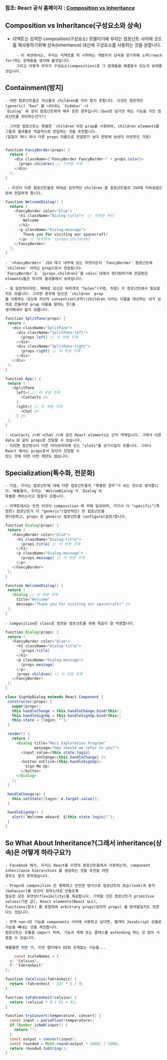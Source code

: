 ### 참조: React 공식 홈페이지 : [Composition vs Inheritance](https://reactjs.org/docs/composition-vs-inheritance.html)

## Composition vs Inheritance(구성요소와 상속)


- 리액트는 강력한 composition(구성요소) 모델이기에 우리는 컴포넌트 사이에 코드를 재사용하기위해 상속(inheritance) 대신에 구성요소를 사용하는 것을 권합니다.

~~~
     - 이 섹션에서는, 우리는 리액트를 막 시작하는 개발자가 상속을 얻기위해 노력(reach for)하는 문제들을 생각해 볼것입니다.
     그리고 어떻게 우리가 구성요소(composition)로 그 문제들을 해결할수 있는지 보여줄것입니다.
~~~
## Containment(방지)
    - 어떤 컴포넌트들은 자신들의 children을 미리 알지 못합니다. 이것은 일반적인(generic) "box" 를 나타내는 `Sidebar` 나
    `Dialog` 와 같이 컴포넌트에게 매우 흔한 경우입니다.(box란 담기만 하는 기능을 가진 컴포넌트를 의미하는건가?)
    
    - 그러한 컴포넌트는 특별한 `children`이란 prop를 사용하여, children elements를 그들의 결과물로 직접적으로 전달하는 것을 추천합니다.
    (일일이 하나 하나 다른 props 이름으로 전달받기 보다 한방에 보낸다 이런뜻인 가융)
~~~Java Script

function FancyBorder(props) {
  return (
    <div className={'FancyBorder FancyBorder-' + props.color}>
      {props.children} // 이부분 주목
    </div>
  );
}
~~~
     - 이것이 다른 컴포넌트들로 하여금 임의적인 children 을 컴포넌트들로 JSX에 끼워넣음으로써 전달하게 합니다.

~~~Java Script
function WelcomeDialog() {
  return (
    <FancyBorder color="blue">
      <h1 className="Dialog-title">  // 이부분 부터
        Welcome 
      </h1> 
      <p className="Dialog-message"> 
        Thank you for visiting our spacecraft! 
      </p> // 여기까지  {props.children}
    </FancyBorder>
  );
}
~~~
    - `<FancyBorder>` JSX 태그 내부에 있는 무엇이든지 `FancyBorder` 컴포넌트에 `children` 이라는 prop으로서 전달됩니다.
    `FancyBorder`는 `{props.children}`을 <div>`내에서 렌더링하기에 전달받은 elements들은 마지막 결과물에서 보여집니다. 

    - 덜 일반적이지만, 때때로 당신은 여러개의 "holes"(구멍, 허점) 이 컴포넌트에서 필요할 지도 모릅니다. 그러한 경우에 당신은 `children` prop
    을 사용하는 대신에 자신의 convention(규칙)(children 이라는 이름을 대신하는 내가 임의로 만들어낸 prop 이름을 말하는 듯)을
    생각해내야 할지 모릅니다.

      
 ~~~Java Script
function SplitPane(props) {
  return (
    <div className="SplitPane">
      <div className="SplitPane-left">
        {props.left} // 이 부분 주목
      </div>
      <div className="SplitPane-right">
        {props.right} // 이 부분 주목
      </div>
    </div>
  );
}

function App() {
  return (
    <SplitPane
      left={ // 이 부분 주목
        <Contacts /> 
      }
      right={ // 이 부분 주목
        <Chat />
      } />
  );
}
~~~

    - <Contacts />와 <Chat />와 같은 React elements는 단지 객체입니다. 그래서 다른 data 와 같이 props로 전달할 수 있습니다.
    - 이러한 접근방식이 다른 라이브러리에 있는 "slots"를 상기시킬지 모릅니다. 그러나 React 에서는 props로서 당신이 전달할 수 
    있는 것에 대한 어떤 제한도 없습니다.

## Specialization(특수화, 전문화)
    - 가끔, 우리는 컴포넌트에 대해 다른 컴포넌트들의 "특별한 경우"가 되는 것으로 생각합니다. 예를들어, 우리는 `WelcomDialog`가 `Dialog`의 
    특별한 케이스라고 말할지 모릅니다. 
    
    - 리액트에서는 또한 이것이 composition 에 의해 달성되며, 거기서 더 "specific"(특정한) 컴포넌트가 더 "generic"(일반적인) 한 컴포넌트를
    렌더링하고, props 로 generic 컴포넌트를 configure(설정)합니다.

 ~~~Java Script
function Dialog(props) {
  return (
    <FancyBorder color="blue">
      <h1 className="Dialog-title">
        {props.title} // 이 부분 주목
      </h1>
      <p className="Dialog-message">
        {props.message} // 이 부분 주목
      </p>
    </FancyBorder>
  );
}

function WelcomeDialog() {
  return (
    <Dialog // 이 부분 주목
      title="Welcome"
      message="Thank you for visiting our spacecraft!" />
  );
}
~~~

    - Composition은 class로 정의된 컴포넌트를 위해 똑같이 잘 작용합니다.
 ~~~Java Script
function Dialog(props) {
  return (
    <FancyBorder color="blue">
      <h1 className="Dialog-title">
        {props.title}
      </h1>
      <p className="Dialog-message">
        {props.message}
      </p>
      {props.children} // 이 부분 주목
    </FancyBorder>
  );
}

class SignUpDialog extends React.Component {
  constructor(props) {
    super(props);
    this.handleChange = this.handleChange.bind(this);
    this.handleSignUp = this.handleSignUp.bind(this);
    this.state = {login: ''};
  }

  render() {
    return (
      <Dialog title="Mars Exploration Program"
              message="How should we refer to you?">
        <input value={this.state.login}
               onChange={this.handleChange} />
        <button onClick={this.handleSignUp}>
          Sign Me Up!
        </button>
      </Dialog>
    );
  }

  handleChange(e) {
    this.setState({login: e.target.value});
  }

  handleSignUp() {
    alert(`Welcome aboard, ${this.state.login}!`);
  }
}
 ~~~

## So What About Inheritance?(그래서 inheritance(상속)은 어떻게 하라구요?)
    - Facebook 에서, 우리는 React를 수천의 컴포넌트들에서 사용하는데, component inheritance hierarchies 를 생성하는 것을 추천할 어떤
    경우도 찾지 못하였습니다.
    
    - Props와 composition 은 명확하고 안전한 방식으로 컴포넌트의 모습(look)과 동작(behavior)를 당신이 원하는대로 만들도록 
    필요한 모든 유연성(flexibility)를 제공합니다. 기억할 것은 컴포넌트가 primitive values(기본 값), React elements(React 요소), 
    functions(함수) 를 포함하여 arbitrary props(임의의 props) 를 받아들일지도 모른다는 것입니다. 
    
    - 만약 non-UI 기능을 components 사이에 사용하고 싶다면, 별개의 JavaScript 모듈로 기능을 빼내는 것을 제안합니다.
    컴포넌트는 모듈을 import 하여, 기능과 객체 또는 클래스를 extending 하는 것 없이 사용할 수 있습니다.
    
    예를들면 이런 거, 이전 챕터에서 UI와 관계없는 기능들...
~~~Java Script   
    const scaleNames = {
  c: 'Celsius',
  f: 'Fahrenheit'
};

~~~
~~~Java Script  
function toCelsius(fahrenheit) {
  return (fahrenheit - 32) * 5 / 9;
}

function toFahrenheit(celsius) {
  return (celsius * 9 / 5) + 32;
}
~~~
~~~Java Script  
function tryConvert(temperature, convert) {
  const input = parseFloat(temperature);
  if (Number.isNaN(input)) {
    return '';
  }
  const output = convert(input);
  const rounded = Math.round(output * 1000) / 1000;
  return rounded.toString();
}
~~~



